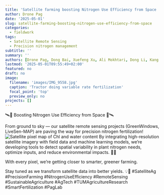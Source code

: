 ```yaml
---
title: 'Satellite farming boosting Nitrogen Use Efficiency from Space '
author: Drone Pag
date: '2025-05-01'
slug: satellite-farming-boosting-nitrogen-use-efficiency-from-space
categories:
  - fieldwork
tags:
  - Satellite Remote Sensing
  - Precision nitrogen management
subtitle: ''
summary: ''
authors: [Drone Pag, Dong Bai, Xuefeng Xu, Ali Mokhtari, Dong Li, Kang Yu]
lastmod: '2025-05-01T09:55:49+02:00'
featured: no
draft: no
image:
  filename: 'images/IMG_9558.jpg'
  caption: 'Tractor doing variable rate fertilization'
  focal_point: 'top'
  preview_only: no
projects: []
---
```


🛰️🌱 Boosting Nitrogen Use Efficiency from Space 🌱🛰

From ground to sky — our satellite remote sensing projects (GreenWindows, LiveSen-MAP) are paving the way for precision nitrogen fertilization!
![Satellite pixel map of Chl and water content](images/map_chl_water.png)
By integrating high-resolution satellite imagery with field data and machine learning models, we’re developing tools to detect spatial variability in plant nitrogen needs, optimize inputs, and reduce environmental impacts. 🚜📡

With every pixel, we’re getting closer to smarter, greener farming.

Stay tuned as we transform satellite data into better yields. 💡🌾
#SatelliteAg #PrecisionFarming #NitrogenUseEfficiency #RemoteSensing #SustainableAgriculture #AgTech #TUMAgricultureResearch #SmartFertilization #PagLab


